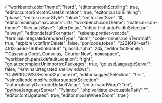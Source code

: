 {
    "workbench.colorTheme": "Nord",
    "editor.smoothScrolling": true,
    "editor.cursorSmoothCaretAnimation": true,
    "editor.cursorBlinking": "phase",
    "editor.cursorStyle": "block",
    "editor.fontSize": 18,
    "editor.minimap.maxColumn": 20,
    "workbench.iconTheme": "material-icon-theme",
    "files.autoSave": "afterDelay",
    "editor.find.autoFindInSelection": "always",
    "editor.defaultFormatter": "esbenp.prettier-vscode",
    "terminal.integrated.rendererType": "dom",
    "code-runner.runInTerminal": true,
    "explorer.confirmDelete": false,
    "ponicode.token": "22216f94-aaf1-4fd3-ad6d-160be0a9da66",
    "glassit.alpha": 245,
    "editor.fontFamily": "'Cascadia Code', Consolas, 'Courier New', monospace",
    "workbench.panel.defaultLocation": "right",
    "go.autocompleteUnimportedPackages": true,
    "go.useLanguageServer": false,
    "terminal.integrated.shell.windows": "C:\\WINDOWS\\System32\\cmd.exe",
    "editor.suggestSelection": "first",
    "vsintellicode.modify.editor.suggestSelection": "automaticallyOverrodeDefaultValue",
    "editor.wordWrap": "on",
    "python.languageServer": "Pylance",
    "php.validate.executablePath": "",
    "editor.fontLigatures": true,
    "editor.mouseWheelZoom": true
}
